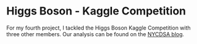 # Higgs Boson - Kaggle Competition
For my fourth project, I tackled the Higgs Boson Kaggle Competition with three other members. Our analysis can be found on the [NYCDSA blog](http://blog.nycdatascience.com/student-works/higgs-boson-machine-learning-challenge/).
